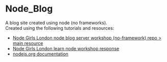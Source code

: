 # Node_Blog

A blog site created using node (no frameworks).  
Created using the following tutorials and resources:
+ [Node Girls London node blog server workshop (no-framework) repo > main resource](https://github.com/node-girls/workshop-cms)
+ [Node Girls London learn node workshop response](https://github.com/node-girls/learn-node)
+ [nodejs.org documentation](https://nodejs.org/dist/latest-v7.x/docs/api/all.html)
